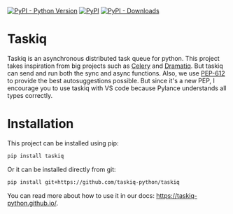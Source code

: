 [![PyPI - Python Version](https://img.shields.io/pypi/pyversions/taskiq?style=for-the-badge)](https://pypi.org/project/taskiq/)
[![PyPI](https://img.shields.io/pypi/v/taskiq?style=for-the-badge)](https://pypi.org/project/taskiq/)
[![PyPI - Downloads](https://img.shields.io/pypi/dm/taskiq?style=for-the-badge)](https://pypistats.org/packages/taskiq)

# Taskiq

Taskiq is an asynchronous distributed task queue for python.
This project takes inspiration from big projects such as [Celery](https://docs.celeryq.dev) and [Dramatiq](https://dramatiq.io/).
But taskiq can send and run both the sync and async functions.
Also, we use [PEP-612](https://peps.python.org/pep-0612/) to provide the best autosuggestions possible. But since it's a new PEP, I encourage you to use taskiq with VS code because Pylance understands all types correctly.

# Installation

This project can be installed using pip:
```bash
pip install taskiq
```

Or it can be installed directly from git:

```bash
pip install git+https://github.com/taskiq-python/taskiq
```

You can read more about how to use it in our docs: https://taskiq-python.github.io/.
